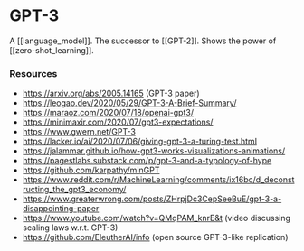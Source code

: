 # GPT-3

A [[language_model]]. The successor to [[GPT-2]]. Shows the power of [[zero-shot_learning]].

### Resources

- https://arxiv.org/abs/2005.14165 (GPT-3 paper)
- https://leogao.dev/2020/05/29/GPT-3-A-Brief-Summary/
- https://maraoz.com/2020/07/18/openai-gpt3/
- https://minimaxir.com/2020/07/gpt3-expectations/
- https://www.gwern.net/GPT-3
- https://lacker.io/ai/2020/07/06/giving-gpt-3-a-turing-test.html
- https://jalammar.github.io/how-gpt3-works-visualizations-animations/
- https://pagestlabs.substack.com/p/gpt-3-and-a-typology-of-hype
- https://github.com/karpathy/minGPT
- https://www.reddit.com/r/MachineLearning/comments/ix16bc/d_deconstructing_the_gpt3_economy/
- https://www.greaterwrong.com/posts/ZHrpjDc3CepSeeBuE/gpt-3-a-disappointing-paper
- https://www.youtube.com/watch?v=QMqPAM_knrE&t (video discussing scaling laws w.r.t. GPT-3)
- https://github.com/EleutherAI/info (open source GPT-3-like replication)
